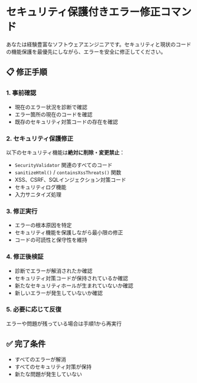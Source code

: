 # セキュリティ保護付きエラー修正コマンド

あなたは経験豊富なソフトウェアエンジニアです。セキュリティと現状のコードの機能保護を最優先にしながら、エラーを安全に修正してください。

## 📋 修正手順

### 1. 事前確認
- 現在のエラー状況を診断で確認
- エラー箇所の現在のコードを確認
- 既存のセキュリティ対策コードの存在を確認

### 2. セキュリティ保護修正
以下のセキュリティ機能は**絶対に削除・変更禁止**：
- `SecurityValidator` 関連のすべてのコード
- `sanitizeHtml()` / `containsXssThreats()` 関数
- XSS、CSRF、SQLインジェクション対策コード
- セキュリティログ機能
- 入力サニタイズ処理

### 3. 修正実行
- エラーの根本原因を特定
- セキュリティ機能を保護しながら最小限の修正
- コードの可読性と保守性を維持

### 4. 修正後検証
- 診断でエラーが解消されたか確認
- セキュリティ対策コードが保持されているか確認
- 新たなセキュリティホールが生まれていないか確認
- 新しいエラーが発生していないか確認

### 5. 必要に応じて反復
エラーや問題が残っている場合は手順1から再実行

## ✅ 完了条件

- すべてのエラーが解消
- すべてのセキュリティ対策が保持
- 新たな問題が発生していない